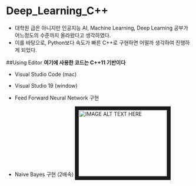 # Deep_Learning_C++

- 대학원 급은 아니지만 인공지능 AI, Machine Learning, Deep Learning 공부가 어느정도의 수준까지 올라왔다고 생각하였다.
- 이를 바탕으로, Python보다 속도가 빠른 C++로 구현하면 어떨까 생각하여 진행하게 되었다.



##Using Editor
**여기에 사용한 코드는 C++11 기반이다**
- Visual Studio Code   (mac)
- Visual Studio 19     (window)



- Feed Forward Neural Network 구현


- Naive Bayes 구현 (2배속)
<a href="https://www.youtube.com/embed/uhv_9Mhi-Q4" target="_blank"><img src="https://www.youtube.com/embed/uhv_9Mhi-Q4.jpg" 
alt="IMAGE ALT TEXT HERE" width="240" height="180" border="10" /></a>